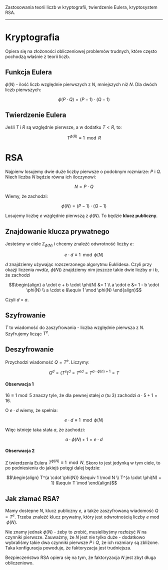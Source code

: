 Zastosowania teorii liczb w kryptografii, twierdzenie Eulera, kryptosystem RSA.

---

# Kryptografia
Opiera się na złożoności obliczeniowej problemów trudnych, które często pochodzą właśnie z teorii liczb.

## Funkcja Eulera
$\phi(N)$ - ilość liczb względnie pierwszych z $N$, mniejszych niż $N$. Dla dwóch liczb pierwszych:

$$\phi(P \cdot Q) = (P - 1) \cdot (Q - 1)$$

## Twierdzenie Eulera
Jeśli $T$ i $R$ są względnie pierwsze, a w dodatku $T < R$, to:

$$T^{\phi(R)} \equiv 1 \mod R$$

# RSA

Najpierw losujemy dwie duże liczby pierwsze o podobnym rozmiarze: $P$ i $Q$. Niech liczba $N$ będzie równa ich iloczynowi:

$$N = P \cdot Q$$

Wiemy, że zachodzi:

$$\phi(N) = (P - 1) \cdot (Q - 1)$$

Losujemy liczbę $e$ względnie pierwszą z $\phi(N)$. To będzie **klucz publiczny**.

## Znajdowanie klucza prywatnego
Jesteśmy w ciele $\mathbb{Z}_{\phi(N)}$ i chcemy znaleźć odwrotność liczby $e$:

$$e \cdot d \equiv 1 \mod \phi(N)$$

$d$ znajdziemy używając rozszerzonego algorytmu Euklidesa. Czyli przy okazji liczenia $nwd(e,\ \phi(N))$ znajdziemy nim jeszcze takie dwie liczby $a$ i $b$, że zachodzi

$$\begin{align}
a \cdot e + b \cdot \phi(N) &= 1 \\
a \cdot e &= 1 - b \cdot \phi(N) \\
a \cdot e &\equiv 1 \mod \phi(N)
\end{align}$$

Czyli $d$ = $a$.

## Szyfrowanie
$T$ to wiadomość do zaszyfrowania - liczba względnie pierwsza z $N$. Szyfrujemy licząc $T^e$.

## Deszyfrowanie
Przychodzi wiadomość $Q = T^e$. Liczymy:

$$Q^d = (T^e)^d = T^{ed} = T^{a \cdot \phi(n) + 1} = T$$

#### Obserwacja 1
$16 \equiv 1 \bmod 5$ znaczy tyle, że dla pewnej stałej $a$ (tu $3$) zachodzi $a \cdot 5 + 1 = 16$.

O $e \cdot d$ wiemy, że spełnia:

$$e \cdot d \equiv 1 \mod \phi(N)$$

Więc istnieje taka stała $a$, że zachodzi:

$$a \cdot \phi(N) + 1 = e \cdot d$$

#### Obserwacja 2
Z twierdzenia Eulera $T^{\phi(N)} \equiv 1 \mod N$. Skoro to jest jedynką w tym ciele, to po podniesieniu do jakiejś potęgi dalej będzie:

$$\begin{align}
T^{a \cdot \phi(N)} &\equiv 1 \mod N \\
T^{a \cdot \phi(N) + 1} &\equiv T \mod 
\end{align}$$

## Jak złamać RSA?
Mamy dostepne $N$, klucz publiczny $e$, a także zaszyfrowaną wiadomość $Q = T^e$. Trzeba znaleźć klucz prywatny, który jest odwrotnością liczby $e \bmod \phi(N)$.

Nie znamy jednak $\phi(N)$ - żeby to zrobić, musielibyśmy rozłożyć $N$ na czynniki pierwsze. Zauważmy, że $N$ jest nie tylko duże - dodatkowo wybraliśmy takie dwa czynniki pierwsze $P$ i $Q$, że ich rozmiary są zbliżone. Taka konfiguracja powoduje, że faktoryzacja jest trudniejsza.

Bezpieczeństwo RSA opiera się na tym, że faktoryzacja $N$ jest zbyt długa obliczeniowo.
